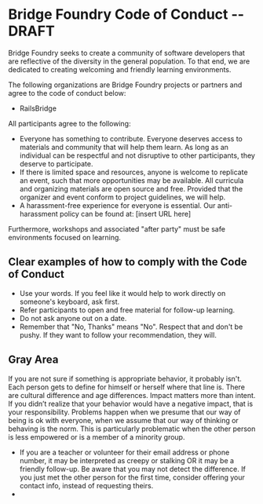 # Bridge Foundry Code of Conduct -- DRAFT

Bridge Foundry seeks to create a community of software developers that are reflective of the diversity in the general population. To that end, we are dedicated to creating welcoming and friendly learning environments.  

The following organizations are Bridge Foundry projects or partners and agree to the code of conduct below:
* RailsBridge

All participants agree to the following:
* Everyone has something to contribute. Everyone deserves access to materials and community that will help them learn. As long as an individual can be respectful and not disruptive to other participants, they deserve to participate.
* If there is limited space and resources, anyone is welcome to replicate an event, such that more opportunities may be available. All curricula and organizing materials are open source and free. Provided that the organizer and event conform to project guidelines, we will help.
* A harassment-free experience for everyone is essential. Our anti-harassment policy can be found at: [insert URL here]

Furthermore, workshops and associated "after party" must be safe environments focused on learning.  

## Clear examples of how to comply with the Code of Conduct
* Use your words. If you feel like it would help to work directly on someone's keyboard, ask first. 
* Refer participants to open and free material for follow-up learning.   
* Do not ask anyone out on a date. 
* Remember that "No, Thanks" means "No". Respect that and don't be pushy. If they want to follow your recommendation, they will. 

## Gray Area
If you are not sure if something is appropriate behavior, it probably isn't.  Each person gets to define for himself or herself where that line is.  There are cultural difference and age differences. Impact matters more than intent.  If you didn’t realize that your behavior would have a negative impact, that is your responsibility.  Problems happen when we presume that our way of being is ok with everyone, when we assume that our way of thinking or behaving is the norm.  This is particularly problematic when the other person is less empowered or is a member of a minority group.

* If you are a teacher or volunteer for their email address or phone number, it may be interpreted as creepy or stalking OR it may be a friendly follow-up.  Be aware that you may not detect the difference.  If you just met the other person for the first time, consider offering your contact info, instead of requesting theirs.
* 

 

